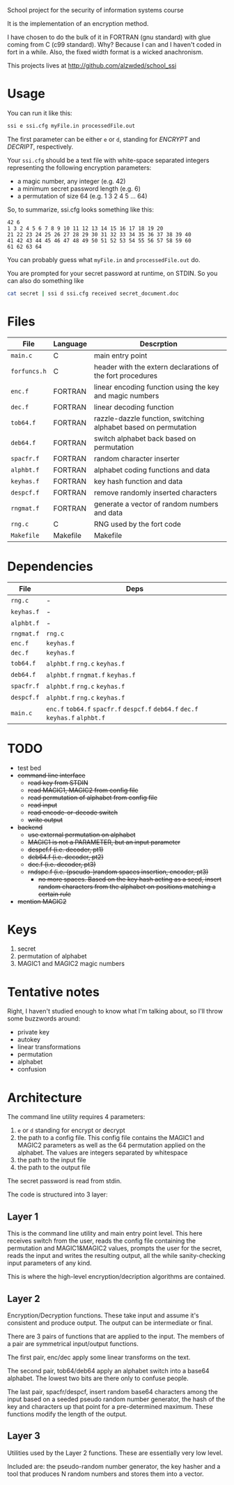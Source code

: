 School project for the security of information systems course

It is the implementation of an encryption method.

I have chosen to do the bulk of it in FORTRAN (gnu standard) with glue coming from C (c99 standard). Why? Because I can and I haven't coded in fort in a while. Also, the fixed width format is a wicked anachronism.

This projects lives at http://github.com/alzwded/school_ssi

Usage
=====

You can run it like this:
```sh
ssi e ssi.cfg myFile.in processedFile.out
```

The first parameter can be either `e` or `d`, standing for _ENCRYPT_ and _DECRIPT_, respectively.

Your `ssi.cfg` should be a text file with white-space separated integers representing the following encryption parameters:
* a magic number, any integer (e.g. 42)
* a minimum secret password length (e.g. 6)
* a permutation of size 64 (e.g. 1 3 2 4 5 ... 64)

So, to summarize, ssi.cfg looks something like this:
```
42 6
1 3 2 4 5 6 7 8 9 10 11 12 13 14 15 16 17 18 19 20
21 22 23 24 25 26 27 28 29 30 31 32 33 34 35 36 37 38 39 40
41 42 43 44 45 46 47 48 49 50 51 52 53 54 55 56 57 58 59 60
61 62 63 64
```

You can probably guess what `myFile.in` and `processedFile.out` do.

You are prompted for your secret password at runtime, on STDIN. So you can also do something like

```sh
cat secret | ssi d ssi.cfg received secret_document.doc
```

Files
=====

| File | Language | Descrption |
|------|----------|------------|
| `main.c` | C | main entry point |
| `forfuncs.h` | C | header with the extern declarations of the fort procedures |
| `enc.f` | FORTRAN | linear encoding function using the key and magic numbers |
| `dec.f` | FORTRAN | linear decoding function |
| `tob64.f` | FORTRAN | razzle-dazzle function, switching alphabet based on permutation |
| `deb64.f` | FORTRAN | switch alphabet back based on permutation |
| `spacfr.f` | FORTRAN | random character inserter |
| `alphbt.f` | FORTRAN | alphabet coding functions and data |
| `keyhas.f` | FORTRAN | key hash function and data |
| `despcf.f` | FORTRAN | remove randomly inserted characters |
| `rngmat.f` | FORTRAN | generate a vector of random numbers and data |
| `rng.c` | C | RNG used by the fort code |
| `Makefile` | Makefile | Makefile |

Dependencies
============

| File | Deps |
|------|------|
| `rng.c` | - |
| `keyhas.f` | - |
| `alphbt.f` | - |
| `rngmat.f` | `rng.c` |
| `enc.f` | `keyhas.f` |
| `dec.f` | `keyhas.f` |
| `tob64.f` | `alphbt.f` `rng.c` `keyhas.f` |
| `deb64.f` | `alphbt.f` `rngmat.f` `keyhas.f` |
| `spacfr.f` | `alphbt.f` `rng.c`  `keyhas.f` |
| `despcf.f` | `alphbt.f` `rng.c` `keyhas.f` |
| `main.c` | `enc.f` `tob64.f` `spacfr.f` `despcf.f` `deb64.f` `dec.f` `keyhas.f` `alphbt.f` |

TODO
====

* test bed
* ~~command line interface~~
  - ~~read key from STDIN~~
  - ~~read MAGIC1, MAGIC2 from config file~~
  - ~~read permutation of alphabet from config file~~
  - ~~read input~~
  - ~~read encode-or-decode switch~~
  - ~~write output~~
* ~~backend~~
  - ~~use external permutation on alphabet~~
  - ~~MAGIC1 is not a PARAMETER, but an input parameter~~
  - ~~despcf.f (i.e. decoder, pt1)~~
  - ~~deb64.f (i.e. decoder, pt2)~~
  - ~~dec.f (i.e. decoder, pt3)~~
  - ~~rndspc.f (i.e. (pseudo-)random spaces insertion, encoder, pt3)~~
    + ~~no more spaces. Based on the key hash acting as a seed, insert random characters from the alphabet on positions matching a certain rule~~
* ~~mention MAGIC2~~

Keys
====

1. secret
1. permutation of alphabet
1. MAGIC1 and MAGIC2 magic numbers

Tentative notes
===============

Right, I haven't studied enough to know what I'm talking about, so I'll throw some buzzwords around:
* private key
* autokey
* linear transformations
* permutation
* alphabet
* confusion

Architecture
============

The command line utility requires 4 parameters:

1. `e` or `d` standing for encrypt or decrypt
1. the path to a config file. This config file contains the MAGIC1 and MAGIC2 parameters as well as the 64 permutation applied on the alphabet. The values are integers separated by whitespace
1. the path to the input file
1. the path to the output file

The secret password is read from stdin.

The code is structured into 3 layer:

Layer 1  
-------

This is the command line utility and main entry point level. This here receives switch from the user, reads the config file containing the permutation and MAGIC1&MAGIC2 values, prompts the user for the secret, reads the input and writes the resulting output, all the while sanity-checking input parameters of any kind.

This is where the high-level encryption/decription algorithms are contained.

Layer 2
-------

Encryption/Decryption functions. These take input and assume it's consistent and produce output. The output can be intermediate or final.

There are 3 pairs of functions that are applied to the input. The members of a pair are symmetrical input/output functions.

The first pair, enc/dec apply some linear transforms on the text.

The second pair, tob64/deb64 apply an alphabet switch into a base64 alphabet. The lowest two bits are there only to confuse people.

The last pair, spacfr/despcf, insert random base64 characters among the input based on a seeded pseudo random number generator, the hash of the key and characters up that point for a pre-determined maximum. These functions modify the length of the output.

Layer 3
-------

Utilities used by the Layer 2 functions. These are essentially very low level.

Included are: the pseudo-random number generator, the key hasher and a tool that produces N random numbers and stores them into a vector.
